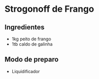 # Strogonoff de Frango
## Ingredientes
- 1kg peito de frango
- 1tb caldo de galinha
## Modo de preparo
- Liquidificador